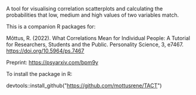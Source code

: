 A tool for visualising correlation scatterplots and calculating the probabilities that low, medium and high values of two variables match.

This is a companion R packages for:

Mõttus, R. (2022). What Correlations Mean for Individual People: A Tutorial for Researchers, Students and the Public. Personality Science, 3, e7467. https://doi.org/10.5964/ps.7467

Preprint: https://psyarxiv.com/bpm9y

To install the package in R:

devtools::install_github("https://github.com/mottusrene/TACT")
